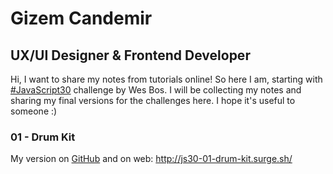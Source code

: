 # Gizem Candemir
## UX/UI Designer & Frontend Developer

Hi, I want to share my notes from tutorials online! 
So here I am, starting with [#JavaScript30](https://javascript30.com/) challenge by Wes Bos.
I will be collecting my notes and sharing my final versions for the challenges here. 
I hope it's useful to someone :)

### 01 - Drum Kit

My version on [GitHub](https://github.com/gizemcandemir/JavaScript30/tree/master/01%20-%20JavaScript%20Drum%20Kit) and
on web: http://js30-01-drum-kit.surge.sh/
